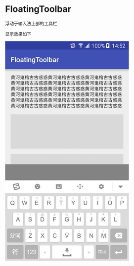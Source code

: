 # FloatingToolbar
浮动于输入法上部的工具栏

显示效果如下 

![image](https://github.com/sw69366/FloatingToolbar/blob/master/pictures/CB36D367444ACA193DCEE5E14D73D1B4.jpg)

